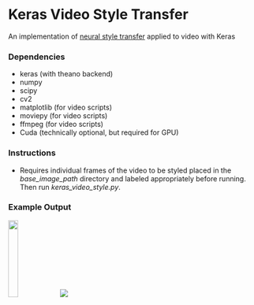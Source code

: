 # Keras Video Style Transfer

<p> An implementation of <a href="https://github.com/titu1994/Neural-Style-Transfer">neural style transfer</a> applied to video with Keras</p>

<h3>Dependencies</h3>
<ul>
<li>keras (with theano backend)</li>
<li>numpy</li>
<li>scipy</li>
<li>cv2</li>
<li>matplotlib (for video scripts)</li>
<li>moviepy (for video scripts)</li>
<li>ffmpeg (for video scripts)</li>
<li>Cuda (technically optional, but required for GPU)</li>
</ul>

<h3>Instructions</h3>
<ul>
<li>Requires individual frames of the video to be styled placed in the <em>base_image_path</em> directory and labeled appropriately before running. Then run <em>keras_video_style.py</em>.</li>
</ul>

<h3>Example Output</h3>
<img width=20% src="https://github.com/rdcolema/keras-neural-style-transfer/blob/master/examples/style_images/fire.jpg" />
<img src="https://media.giphy.com/media/3oriNToEUkHp6F8N7W/source.gif" />

